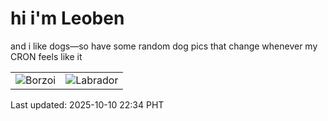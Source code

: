 # hi i'm Leoben

and i like dogs—so have some random dog pics that change whenever my CRON feels like it

|  |  |
|--------|----------|
| ![Borzoi](https://random-dog-vercel.vercel.app/api/random-borzoi?v=1760106883) | ![Labrador](https://random-dog-vercel.vercel.app/api/random-labrador?v=1760106883) |

Last updated: 2025-10-10 22:34 PHT
